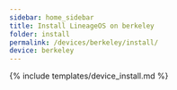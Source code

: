 ```yaml
---
sidebar: home_sidebar
title: Install LineageOS on berkeley
folder: install
permalink: /devices/berkeley/install/
device: berkeley
---
```

{% include templates/device_install.md %}
